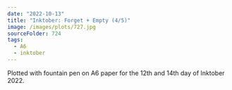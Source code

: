 ```yaml
---
date: "2022-10-13"
title: "Inktober: Forget + Empty (4/5)"
image: /images/plots/727.jpg
sourceFolder: 724
tags:
  - A6
  - inktober
---
```


Plotted with fountain pen on A6 paper for the 12th and 14th day of Inktober 2022.
